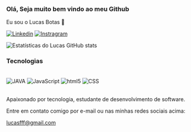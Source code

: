 ### Olá, Seja muito bem vindo ao meu Github
Eu sou o Lucas Botas 👋

[![ Linkedin ](https://img.shields.io/badge/LinkedIn-0077B5?style=for-the-badge&logo=linkedin&logoColor=white)](https://www.linkedin.com/in/lucas-botas-121976168/)
[![ Instragram ](https://img.shields.io/badge/Instagram-E4405F?style=for-the-badge&logo=instagram&logoColor=white)](https://www.instagram.com/lucas_botas)

![ Estatísticas do Lucas GitHub stats ](https://github-readme-stats.vercel.app/api?username=lucasbotas&show_icons=true&theme=dracula)

###  Tecnologias

<div style="display: inline_block"><br/>
  <img align="center" alt="JAVA" src="https://img.shields.io/badge/Java-ED8B00?style=for-the-badge&logo=java&logoColor=white" />

  <img align="center" alt="JavaScript" src="https://img.shields.io/badge/JavaScript-323330?style=for-the-badge&logo=javascript&logoColor=F7DF1E" />

  <img align="center" alt="html5" src="https://img.shields.io/badge/HTML5-E34F26?style=for-the-badge&logo=html5&logoColor=white" />

  <img align="center" alt="CSS" src="https://img.shields.io/badge/CSS3-1572B6?style=for-the-badge&logo=css3&logoColor=white" />

</div><br>

Apaixonado por tecnologia, estudante de desenvolvimento de software.<br>

Entre em contato comigo por e-mail ou nas minhas redes sociais acima:

lucasfff@gmail.com
